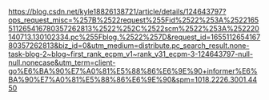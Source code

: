 https://blog.csdn.net/kyle18826138721/article/details/124643797?ops_request_misc=%257B%2522request%255Fid%2522%253A%2522165511265416780357262813%2522%252C%2522scm%2522%253A%252220140713.130102334.pc%255Fblog.%2522%257D&request_id=165511265416780357262813&biz_id=0&utm_medium=distribute.pc_search_result.none-task-blog-2~blog~first_rank_ecpm_v1~rank_v31_ecpm-3-124643797-null-null.nonecase&utm_term=client-go%E6%BA%90%E7%A0%81%E5%88%86%E6%9E%90+informer%E6%BA%90%E7%A0%81%E5%88%86%E6%9E%90&spm=1018.2226.3001.4450